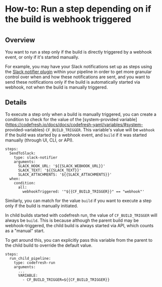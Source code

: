 # How-to: Run a step depending on if the build is webhook triggered

#

## Overview

You want to run a step only if the build is directly triggered by a webhook
event, or only if it's started manually.

For example, you may have your Slack notifications set up as steps using the
[Slack notifier plugin](https://codefresh.io/steps/step/slack-notifier) within
your pipeline in order to get more granular control over when and how these
notifications are sent, and you want to send these notifications only if the
build is automatically started via webhook, not when the build is manually
triggered.

## Details

To execute a step only when a build is manually triggered, you can create a
condition to check for the value of the [system-provided
variable](https://codefresh.io/docs/docs/codefresh-yaml/variables/#system-
provided-variables) `CF_BUILD_TRIGGER`. This variable's value will be
`webhook` if the build was started by a webhook event, and `build` if it was
started manually (through UI, CLI, or API).

    
    
    steps:
      SendToSlack:
        type: slack-notifier
        arguments:
          SLACK_HOOK_URL: '${{SLACK_WEBHOOK_URL}}'
          SLACK_TEXT: '${{SLACK_TEXT}}'
          SLACK_ATTACHMENTS: '${{SLACK_ATTACHMENTS}}'
      when:
        condition:
          all:
            webhookTriggered: '"${{CF_BUILD_TRIGGER}}" == "webhook"'
    

Similarly, you can match for the value `build` if you want to execute a step
only if the build is manually initiated.

In child builds started with codefresh run, the value of `CF_BUILD_TRIGGER`
will always be `build`. This is because although the parent build may be
webhook-triggered, the child build is always started via API, which counts as
a "manual" start.

To get around this, you can explicitly pass this variable from the parent to
the child build to override the default value.

    
    
    steps:
      run_child_pipeline:
        type: codefresh-run  
        arguments:
          ...
          VARIABLE:
            - CF_BUILD_TRIGGER=${{CF_BUILD_TRIGGER}}
    

